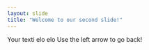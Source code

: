 ```yaml
---
layout: slide
title: "Welcome to our second slide!"
---
```

Your texti elo elo
Use the left arrow to go back!
